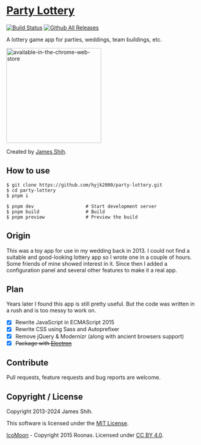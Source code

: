 # [Party Lottery](https://party-lottery.pages.dev)

[![Build Status](https://github.com/hyjk2000/party-lottery/actions/workflows/build-deploy.yaml/badge.svg?branch=master)](https://github.com/hyjk2000/party-lottery/actions/workflows/build-deploy.yaml) [![Github All Releases](https://img.shields.io/github/downloads/hyjk2000/party-lottery/total.svg)](https://github.com/hyjk2000/party-lottery/releases)

A lottery game app for parties, weddings, team buildings, etc.

[<img width="248" alt="available-in-the-chrome-web-store" src="https://cloud.githubusercontent.com/assets/4647136/25934722/188a6b76-3652-11e7-9f5c-fe7334371744.png">](https://chrome.google.com/webstore/detail/cmdnpelgmfofpdiioompgofknddfhphc)

Created by [James Shih](https://jshih.dev).

## How to use

```shell
$ git clone https://github.com/hyjk2000/party-lottery.git
$ cd party-lottery
$ pnpm i

$ pnpm dev                   # Start development server
$ pnpm build                 # Build
$ pnpm preview               # Preview the build
```

## Origin

This was a toy app for use in my wedding back in 2013. I could not find a suitable and good-looking lottery app so I wrote one in a couple of hours. Some friends of mine showed interest in it. Since then I added a configuration panel and several other features to make it a real app.

## Plan

Years later I found this app is still pretty useful. But the code was written in a rush and is too messy to work on.

- [x] Rewrite JavaScript in ECMAScript 2015
- [x] Rewrite CSS using Sass and Autoprefixer
- [x] Remove jQuery & Modernizr (along with ancient browsers support)
- [x] ~~Package with [Electron](http://electron.atom.io/)~~

## Contribute

Pull requests, feature requests and bug reports are welcome.

## Copyright / License

Copyright 2013-2024 James Shih.

This software is licensed under the [MIT License](https://github.com/hyjk2000/party-lottery/blob/master/LICENSE).

[IcoMoon](https://icomoon.io) - Copyright 2015 Roonas. Licensed under [CC BY 4.0](http://creativecommons.org/licenses/by/4.0/).
